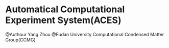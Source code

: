 Automatical Computational Experiment System(ACES)
========

@Authour Yang Zhou 
@Fudan University Computational Condensed Matter Group(CCMG)

